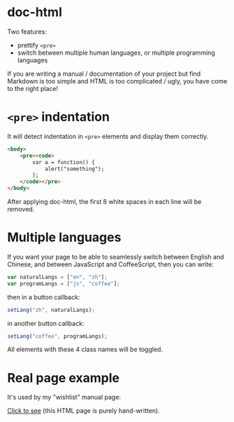 # doc-html

Two features:

- prettify `<pre>`
- switch between multiple human languages, or multiple programming languages

If you are writing a manual / documentation of your project but find Markdown is too simple and HTML is too complicated / ugly, you have come to the right place!

# `<pre>` indentation

It will detect indentation in `<pre>` elements and display them correctly.

```html
<body>
    <pre><code>
        var a = function() {
            alert("something");
        };
    </code></pre>
</body>
```

After applying doc-html, the first 8 white spaces in each line will be removed.

# Multiple languages

If you want your page to be able to seamlessly switch between English and Chinese, and between JavaScript and CoffeeScript, then you can write:

```javascript
var naturalLangs = ["en", "zh"];
var programLangs = ["js", "coffee"];
```

then in a button callback:

```javascript
setLang("zh", naturalLangs);
```

in another button callback:

```javascript
setLang("coffee", programLangs);
```

All elements with these 4 class names will be toggled.

# Real page example

It's used by my "wishlist" manual page:

[Click to see](http://zhanzhenzhen.github.io/wishlist/) (this HTML page is purely hand-written).
